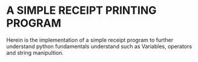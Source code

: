 # A SIMPLE RECEIPT PRINTING PROGRAM

Herein is the implementation of a simple receipt program to further understand python fundamentals understand such as Variables, operators and string manipultion.
